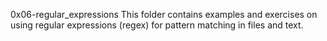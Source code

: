 0x06-regular_expressions
This folder contains examples and exercises on using regular expressions (regex) for pattern matching in files and text.
